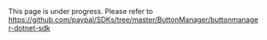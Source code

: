 This page is under progress. Please refer to https://github.com/paypal/SDKs/tree/master/ButtonManager/buttonmanager-dotnet-sdk